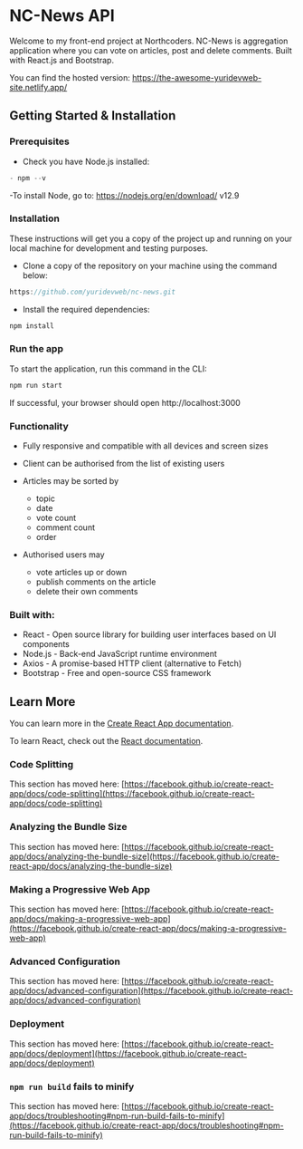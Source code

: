 # NC-News API

Welcome to my front-end project at Northcoders. NC-News is aggregation application where you can vote on articles, post and delete comments. Built with React.js and Bootstrap.

You can find the hosted version:
https://the-awesome-yuridevweb-site.netlify.app/

## Getting Started & Installation

### Prerequisites

- Check you have Node.js installed:

```js
- npm --v
```

-To install Node, go to: https://nodejs.org/en/download/ v12.9


### Installation

These instructions will get you a copy of the project up and running on your local machine for development and testing purposes.

- Clone a copy of the repository on your machine using the command below:
```js
https://github.com/yuridevweb/nc-news.git
```
- Install the required dependencies:
```js
npm install
```


### Run the app

To start the application, run this command in the CLI:
```js
npm run start
```
If successful, your browser should open http://localhost:3000


### Functionality

- Fully responsive and compatible with all devices and screen sizes

- Client can be authorised from the list of existing users

- Articles may be sorted by
  - topic
  - date
  - vote count
  - comment count
  - order

- Authorised users may 
  - vote articles up or down
  - publish comments on the article
  - delete their own comments


### Built with:

* React - Open source library for building user interfaces based on UI components
* Node.js - Back-end JavaScript runtime environment
* Axios - A promise-based HTTP client (alternative to Fetch)
* Bootstrap - Free and open-source CSS framework


## Learn More

You can learn more in the [Create React App documentation](https://facebook.github.io/create-react-app/docs/getting-started).

To learn React, check out the [React documentation](https://reactjs.org/).

### Code Splitting

This section has moved here: [https://facebook.github.io/create-react-app/docs/code-splitting](https://facebook.github.io/create-react-app/docs/code-splitting)

### Analyzing the Bundle Size

This section has moved here: [https://facebook.github.io/create-react-app/docs/analyzing-the-bundle-size](https://facebook.github.io/create-react-app/docs/analyzing-the-bundle-size)

### Making a Progressive Web App

This section has moved here: [https://facebook.github.io/create-react-app/docs/making-a-progressive-web-app](https://facebook.github.io/create-react-app/docs/making-a-progressive-web-app)

### Advanced Configuration

This section has moved here: [https://facebook.github.io/create-react-app/docs/advanced-configuration](https://facebook.github.io/create-react-app/docs/advanced-configuration)

### Deployment

This section has moved here: [https://facebook.github.io/create-react-app/docs/deployment](https://facebook.github.io/create-react-app/docs/deployment)

### `npm run build` fails to minify

This section has moved here: [https://facebook.github.io/create-react-app/docs/troubleshooting#npm-run-build-fails-to-minify](https://facebook.github.io/create-react-app/docs/troubleshooting#npm-run-build-fails-to-minify)

